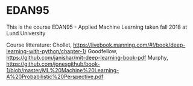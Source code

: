 # EDAN95
This is the course EDAN95 - Applied Machine Learning taken fall 2018 at Lund University

Course litterature:
Chollet, https://livebook.manning.com/#!/book/deep-learning-with-python/chapter-1/
Goodfellow, https://github.com/janishar/mit-deep-learning-book-pdf
Murphy, https://github.com/jonesgithub/book-1/blob/master/ML%20Machine%20Learning-A%20Probabilistic%20Perspective.pdf
